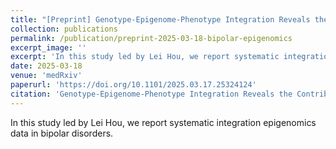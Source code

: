 ```yaml
---
title: "[Preprint] Genotype-Epigenome-Phenotype Integration Reveals the Contributions of Peripheral Immune Cells to Bipolar Disorder Pathogenesis, Phenotypic Heterogeneity, and Therapy."
collection: publications
permalink: /publication/preprint-2025-03-18-bipolar-epigenomics
excerpt_image: ''
excerpt: 'In this study led by Lei Hou, we report systematic integration epigenomics data in bipolar disorders.'
date: 2025-03-18
venue: 'medRxiv'
paperurl: 'https://doi.org/10.1101/2025.03.17.25324124'
citation: 'Genotype-Epigenome-Phenotype Integration Reveals the Contributions of Peripheral Immune Cells to Bipolar Disorder Pathogenesis, Phenotypic Heterogeneity, and Therapy, J.L. Hou, Y. Li, X. Xiong, Y. Tanigawa, Y. Park, S. W. Lenz, A. Grayson, J.-H. Lee, E. Ryu, J. E. Olson, J. M. Biernacka, M. A. Frye, T. Ordog, M. Kellis. medRxiv, 2025.03.17.25324124 (2025).'
---
```

<!-- ispublishedpreprint: "True" -->

In this study led by Lei Hou, we report systematic integration epigenomics data in bipolar disorders.

